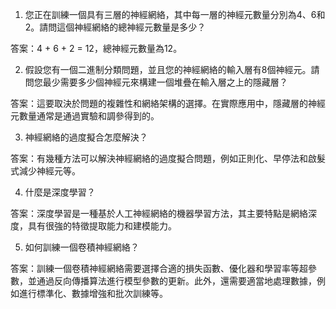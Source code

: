 1. 您正在訓練一個具有三層的神經網絡，其中每一層的神經元數量分別為4、6和2。請問這個神經網絡的總神經元數量是多少？

答案：4 + 6 + 2 = 12，總神經元數量為12。

2. 假設您有一個二進制分類問題，並且您的神經網絡的輸入層有8個神經元。請問您最少需要多少個神經元來構建一個堆疊在輸入層之上的隱藏層？

答案：這要取決於問題的複雜性和網絡架構的選擇。在實際應用中，隱藏層的神經元數量通常是通過實驗和調參得到的。

3. 神經網絡的過度擬合怎麼解決？

答案：有幾種方法可以解決神經網絡的過度擬合問題，例如正則化、早停法和啟髮式減少神經元等。

4. 什麼是深度學習？

答案：深度學習是一種基於人工神經網絡的機器學習方法，其主要特點是網絡深度，具有很強的特徵提取能力和建模能力。

5. 如何訓練一個卷積神經網絡？

答案：訓練一個卷積神經網絡需要選擇合適的損失函數、優化器和學習率等超參數，並通過反向傳播算法進行模型參數的更新。此外，還需要適當地處理數據，例如進行標準化、數據增強和批次訓練等。